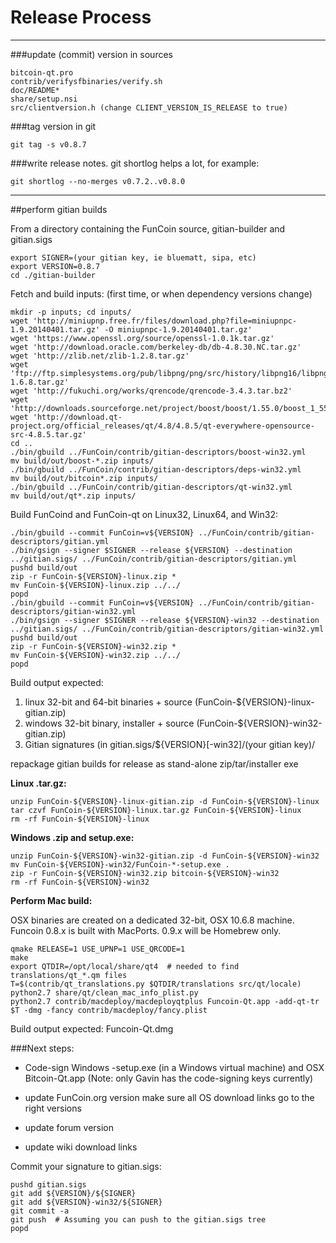 Release Process
====================

* * *

###update (commit) version in sources


	bitcoin-qt.pro
	contrib/verifysfbinaries/verify.sh
	doc/README*
	share/setup.nsi
	src/clientversion.h (change CLIENT_VERSION_IS_RELEASE to true)

###tag version in git

	git tag -s v0.8.7

###write release notes. git shortlog helps a lot, for example:

	git shortlog --no-merges v0.7.2..v0.8.0

* * *

##perform gitian builds

 From a directory containing the FunCoin source, gitian-builder and gitian.sigs
  
	export SIGNER=(your gitian key, ie bluematt, sipa, etc)
	export VERSION=0.8.7
	cd ./gitian-builder

 Fetch and build inputs: (first time, or when dependency versions change)

	mkdir -p inputs; cd inputs/
	wget 'http://miniupnp.free.fr/files/download.php?file=miniupnpc-1.9.20140401.tar.gz' -O miniupnpc-1.9.20140401.tar.gz'
	wget 'https://www.openssl.org/source/openssl-1.0.1k.tar.gz'
	wget 'http://download.oracle.com/berkeley-db/db-4.8.30.NC.tar.gz'
	wget 'http://zlib.net/zlib-1.2.8.tar.gz'
	wget 'ftp://ftp.simplesystems.org/pub/libpng/png/src/history/libpng16/libpng-1.6.8.tar.gz'
	wget 'http://fukuchi.org/works/qrencode/qrencode-3.4.3.tar.bz2'
	wget 'http://downloads.sourceforge.net/project/boost/boost/1.55.0/boost_1_55_0.tar.bz2'
	wget 'http://download.qt-project.org/official_releases/qt/4.8/4.8.5/qt-everywhere-opensource-src-4.8.5.tar.gz'
	cd ..
	./bin/gbuild ../FunCoin/contrib/gitian-descriptors/boost-win32.yml
	mv build/out/boost-*.zip inputs/
	./bin/gbuild ../FunCoin/contrib/gitian-descriptors/deps-win32.yml
	mv build/out/bitcoin*.zip inputs/
	./bin/gbuild ../FunCoin/contrib/gitian-descriptors/qt-win32.yml
	mv build/out/qt*.zip inputs/

 Build FunCoind and FunCoin-qt on Linux32, Linux64, and Win32:
  
	./bin/gbuild --commit FunCoin=v${VERSION} ../FunCoin/contrib/gitian-descriptors/gitian.yml
	./bin/gsign --signer $SIGNER --release ${VERSION} --destination ../gitian.sigs/ ../FunCoin/contrib/gitian-descriptors/gitian.yml
	pushd build/out
	zip -r FunCoin-${VERSION}-linux.zip *
	mv FunCoin-${VERSION}-linux.zip ../../
	popd
	./bin/gbuild --commit FunCoin=v${VERSION} ../FunCoin/contrib/gitian-descriptors/gitian-win32.yml
	./bin/gsign --signer $SIGNER --release ${VERSION}-win32 --destination ../gitian.sigs/ ../FunCoin/contrib/gitian-descriptors/gitian-win32.yml
	pushd build/out
	zip -r FunCoin-${VERSION}-win32.zip *
	mv FunCoin-${VERSION}-win32.zip ../../
	popd

  Build output expected:

  1. linux 32-bit and 64-bit binaries + source (FunCoin-${VERSION}-linux-gitian.zip)
  2. windows 32-bit binary, installer + source (FunCoin-${VERSION}-win32-gitian.zip)
  3. Gitian signatures (in gitian.sigs/${VERSION}[-win32]/(your gitian key)/

repackage gitian builds for release as stand-alone zip/tar/installer exe

**Linux .tar.gz:**

	unzip FunCoin-${VERSION}-linux-gitian.zip -d FunCoin-${VERSION}-linux
	tar czvf FunCoin-${VERSION}-linux.tar.gz FunCoin-${VERSION}-linux
	rm -rf FunCoin-${VERSION}-linux

**Windows .zip and setup.exe:**

	unzip FunCoin-${VERSION}-win32-gitian.zip -d FunCoin-${VERSION}-win32
	mv FunCoin-${VERSION}-win32/FunCoin-*-setup.exe .
	zip -r FunCoin-${VERSION}-win32.zip bitcoin-${VERSION}-win32
	rm -rf FunCoin-${VERSION}-win32

**Perform Mac build:**

  OSX binaries are created on a dedicated 32-bit, OSX 10.6.8 machine.
  Funcoin 0.8.x is built with MacPorts.  0.9.x will be Homebrew only.

	qmake RELEASE=1 USE_UPNP=1 USE_QRCODE=1
	make
	export QTDIR=/opt/local/share/qt4  # needed to find translations/qt_*.qm files
	T=$(contrib/qt_translations.py $QTDIR/translations src/qt/locale)
	python2.7 share/qt/clean_mac_info_plist.py
	python2.7 contrib/macdeploy/macdeployqtplus Funcoin-Qt.app -add-qt-tr $T -dmg -fancy contrib/macdeploy/fancy.plist

 Build output expected: Funcoin-Qt.dmg

###Next steps:

* Code-sign Windows -setup.exe (in a Windows virtual machine) and
  OSX Bitcoin-Qt.app (Note: only Gavin has the code-signing keys currently)

* update FunCoin.org version
  make sure all OS download links go to the right versions

* update forum version

* update wiki download links

Commit your signature to gitian.sigs:

	pushd gitian.sigs
	git add ${VERSION}/${SIGNER}
	git add ${VERSION}-win32/${SIGNER}
	git commit -a
	git push  # Assuming you can push to the gitian.sigs tree
	popd

